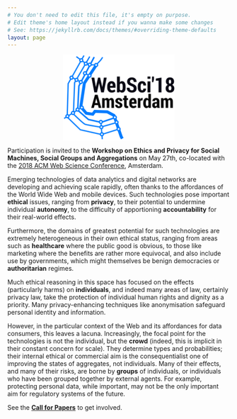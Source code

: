 ```yaml
---
# You don't need to edit this file, it's empty on purpose.
# Edit theme's home layout instead if you wanna make some changes
# See: https://jekyllrb.com/docs/themes/#overriding-theme-defaults
layout: page
---
```

<img src="assets/WebSci18-logo.png" title="Ethics and Privacy for Social Machines, Social Groups and Aggregations workshop at WebSci'18"  alt="Ethics and Privacy for Social Machines, Social Groups and Aggregations workshop at WebSci'18" style="width: 50%; display: block; margin-left: auto; margin-right: auto"/>

Participation is invited to the **Workshop on Ethics and Privacy for Social Machines, Social Groups and Aggregations** on May 27th, co-located with the [2018 ACM Web Science Conference](/https://websci18.webscience.org), Amsterdam.

Emerging technologies of data analytics and digital networks are developing and achieving scale rapidly, often thanks to the affordances of the World Wide Web and mobile devices. Such technologies pose important **ethical** issues, ranging from **privacy**, to their potential to undermine individual **autonomy**, to the difficulty of apportioning **accountability** for their real-world effects.

Furthermore, the domains of greatest potential for such technologies are extremely heterogeneous in their own ethical status, ranging from areas such as **healthcare** where the public good is obvious, to those like marketing where the benefits are rather more equivocal, and also include use by governments, which might themselves be benign democracies or **authoritarian** regimes.

Much ethical reasoning in this space has focused on the effects (particularly harms) on **individuals**, and indeed many areas of law, certainly privacy law, take the protection of individual human rights and dignity as a priority. Many privacy-enhancing techniques like anonymisation safeguard personal identity and information.

However, in the particular context of the Web and its affordances for data consumers, this leaves a lacuna. Increasingly, the focal point for the technologies is not the individual, but the **crowd** (indeed, this is implicit in their constant concern for scale). They determine types and probabilities; their internal ethical or commercial aim is the consequentialist one of improving the states of aggregates, not individuals. Many of their effects, and many of their risks, are borne by **groups** of individuals, or individuals who have been grouped together by external agents. For example, protecting personal data, while important, may not be the only important aim for regulatory systems of the future.


See the **[Call for Papers](cfp.md)** to get involved.
